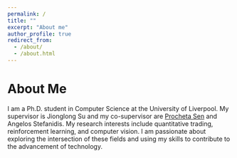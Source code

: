 ```yaml
---
permalink: /
title: ""
excerpt: "About me"
author_profile: true
redirect_from: 
  - /about/
  - /about.html
---
```

About Me
======
I am a Ph.D. student in Computer Science at the University of Liverpool. My supervisor is Jionglong Su and my co-supervisor are [Procheta Sen](https://procheta.github.io/) and Angelos Stefanidis. My research interests include quantitative trading, reinforcement learning, and computer vision. I am passionate about exploring the intersection of these fields and using my skills to contribute to the advancement of technology.


